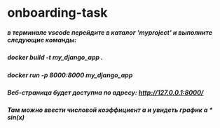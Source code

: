 # onboarding-task
##### в терминале vscode перейдите в каталог 'myproject' и выполните следующие команды:  
##### docker build -t my_django_app .  
##### docker run -p 8000:8000 my_django_app  
##### Веб-страница будет доступна по адресу: http://127.0.0.1:8000/  
##### Там можно ввести числовой коэффициент а и увидеть график a * sin(x)  
